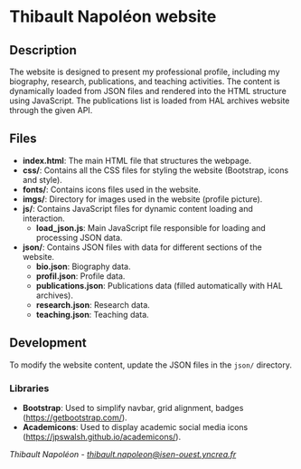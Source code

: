 <!--
 \\Author: Thibault Napoléon "Imothep"
 \\Company: ISEN Ouest
 \\Email: thibault.napoleon@isen-ouest.yncrea.fr
 \\Created Date: 16-Sep-2024 - 13:51:38
 \\Last Modified: 19-Nov-2024 - 15:45:40
-->

# Thibault Napoléon website
## Description
The website is designed to present my professional profile, including my biography, research, publications, and teaching activities. The content is dynamically loaded from JSON files and rendered into the HTML structure using JavaScript. The publications list is loaded from HAL archives website through the given API.

## Files
- **index.html**: The main HTML file that structures the webpage.
- **css/**: Contains all the CSS files for styling the website (Bootstrap, icons and style).
- **fonts/**: Contains icons files used in the website.
- **imgs/**: Directory for images used in the website (profile picture).
- **js/**: Contains JavaScript files for dynamic content loading and interaction.
  - **load_json.js**: Main JavaScript file responsible for loading and processing JSON data.
- **json/**: Contains JSON files with data for different sections of the website.
  - **bio.json**: Biography data.
  - **profil.json**: Profile data.
  - **publications.json**: Publications data (filled automatically with HAL archives).
  - **research.json**: Research data.
  - **teaching.json**: Teaching data.

## Development
To modify the website content, update the JSON files in the `json/` directory.

### Libraries
- **Bootstrap**: Used to simplify navbar, grid alignment, badges (https://getbootstrap.com/).
- **Academicons**: Used to display academic social media icons (https://jpswalsh.github.io/academicons/).

*Thibault Napoléon - thibault.napoleon@isen-ouest.yncrea.fr*
